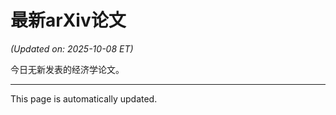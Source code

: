 # 最新arXiv论文

<!-- ARXIV_PAPERS_START -->
*(Updated on: 2025-10-08 ET)*

今日无新发表的经济学论文。
<!-- ARXIV_PAPERS_END -->

---
This page is automatically updated.
